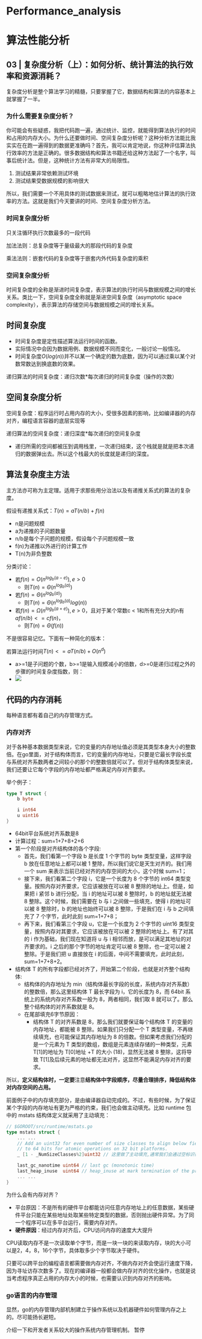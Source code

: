 # Performance_analysis

# 算法性能分析
## 03 | 复杂度分析（上）：如何分析、统计算法的执行效率和资源消耗？

复杂度分析是整个算法学习的精髓，只要掌握了它，数据结构和算法的内容基本上就掌握了一半。

### 为什么需要复杂度分析？

你可能会有些疑惑，我把代码跑一遍，通过统计、监控，就能得到算法执行的时间和占用的内存大小。为什么还要做时间、空间复杂度分析呢？这种分析方法能比我实实在在跑一遍得到的数据更准确吗？首先，我可以肯定地说，你这种评估算法执行效率的方法是正确的。很多数据结构和算法书籍还给这种方法起了一个名字，叫事后统计法。但是，这种统计方法有非常大的局限性。

1. 测试结果非常依赖测试环境
2. 测试结果受数据规模的影响很大

所以，我们需要一个不用具体的测试数据来测试，就可以粗略地估计算法的执行效率的方法。这就是我们今天要讲的时间、空间复杂度分析方法。


### 时间复杂度分析

 只关注循环执行次数最多的一段代码

 加法法则：总复杂度等于量级最大的那段代码的复杂度

乘法法则：嵌套代码的复杂度等于嵌套内外代码复杂度的乘积

### 空间复杂度分析

时间复杂度的全称是渐进时间复杂度，表示算法的执行时间与数据规模之间的增长关系。类比一下，空间复杂度全称就是渐进空间复杂度（asymptotic space complexity），表示算法的存储空间与数据规模之间的增长关系。





## 时间复杂度
- 时间复杂度是定性描述算法运行时间的函数。
- 实际情况中会因为数据用例、数据规模不同而变化，一般讨论一般情况。
- 时间复杂度$O(log(n))$并不以某一个确定的数为底数，因为可以通过乘以某个对数常数达到换底数的效果。

递归算法的时间复杂度：递归次数*每次递归的时间复杂度（操作的次数）
## 空间复杂度分析
空间复杂度：程序运行时占用内存的大小，受很多因素的影响，比如编译器的内存对齐，编程语言容器的底层实现等

递归算法的空间复杂度：递归深度*每次递归的空间复杂度
- 递归所需的空间都被压到调用栈里，一次递归结束，这个栈就是就是把本次递归的数据弹出去。所以这个栈最大的长度就是递归的深度。
## 算法复杂度主方法
主方法亦可称为主定理。适用于求那些用分治法以及有递推关系式的算法的复杂度。

假设有递推关系式：$T(n)=aT(n/b)+f(n)$ 
- n是问题规模
- a为递推的子问题数量
- n/b是每个子问题的规模，假设每个子问题规模一致
- f(n)为递推以外进行的计算工作
- T(n)为非负整数

分类讨论：
- 若$f(n)=O(n^{log_b(a-e)}),e>0$
    - 则$T(n)=Θ(n^{log_b(a)})$
- 若$f(n)=Θ(n^{log_b(a)})$
    - 则$T(n)=Θ(n^{log_b(a)}log(n))$
- 若$f(n)=Ω(n^{log_b(a+e)}),e>0$，且对于某个常数c < 1和所有充分大的n有$af(n/b)<=cf(n)$，
    - 则$T(n)=Θ(f(n))$

不是很容易记忆。下面有一种简化的版本：

若算法运行时间$T(n)<=aT(n/b)+O(n^d)$
- a>=1是子问题的个数，b>=1是输入规模减小的倍数，d>=0是递归过程之外的步骤的时间复杂度指数，则：
- ![](https://raw.githubusercontent.com/QizhengZou/Image_hosting_rep/main/20220303125128.png)
## 代码的内存消耗
每种语言都有着自己的内存管理方式。
### 内存对齐

对于各种基本数据类型来说，它的变量的内存地址值必须是其类型本身大小的整数倍。在go里面，对于结构体而言，它的变量的内存地址，只要是它最长字段长度与系统对齐系数两者之间较小的那个的整数倍就可以了。但对于结构体类型来说，我们还要让它每个字段的内存地址都严格满足内存对齐要求。

举个例子：
```go
type T struct {
    b byte

    i int64
    u uint16
}
```
- 64bit平台系统对齐系数是8
- 计算过程：sum=1+7+8+2+6
- 第一个阶段是对齐结构体的各个字段:
    - 首先，我们看第一个字段 b 是长度 1 个字节的 byte 类型变量，这样字段 b 放在任意地址上都可以被 1 整除，所以我们说它是天生对齐的。我们用一个 sum 来表示当前已经对齐的内存空间的大小，这个时候 sum=1；
    - 接下来，我们看第二个字段 i，它是一个长度为 8 个字节的 int64 类型变量。按照内存对齐要求，它应该被放在可以被 8 整除的地址上。但是，如果把 i 紧邻 b 进行分配，当 i 的地址可以被 8 整除时，b 的地址就无法被 8 整除。这个时候，我们需要在 b 与 i 之间做一些填充，使得 i 的地址可以被 8 整除时，b 的地址也始终可以被 8 整除，于是我们在 i 与 b 之间填充了 7 个字节，此时此刻 sum=1+7+8；
    - 再下来，我们看第三个字段 u，它是一个长度为 2 个字节的 uint16 类型变量，按照内存对其要求，它应该被放在可以被 2 整除的地址上。有了对其的 i 作为基础，我们现在知道将 u 与 i 相邻而放，是可以满足其地址的对齐要求的。i 之后的那个字节的地址肯定可以被 8 整除，也一定可以被 2 整除。于是我们把 u 直接放在 i 的后面，中间不需要填充，此时此刻，sum=1+7+8+2。
- 结构体 T 的所有字段都已经对齐了，开始第二个阶段，也就是对齐整个结构体:
    - 结构体的内存地址为 min（结构体最长字段的长度，系统内存对齐系数）的整数倍，那么这里结构体 T 最长字段为 i，它的长度为 8，而 64bit 系统上的系统内存对齐系数一般为 8，两者相同，我们取 8 就可以了。那么整个结构体的对齐系数就是 8。
    - 在尾部填充6字节原因：
        - 结构体 T 的对齐系数是 8，那么我们就要保证每个结构体 T 的变量的内存地址，都能被 8 整除。如果我们只分配一个 T 类型变量，不再继续填充，也可能保证其内存地址为 8 的倍数。但如果考虑我们分配的是一个元素为 T 类型的数组，数组是元素连续存储的一种类型，元素 T[1]的地址为 T[0]地址 +T 的大小 (18)，显然无法被 8 整除，这将导致 T[1]及后续元素的地址都无法对齐，这显然不能满足内存对齐的要求。

所以，**定义结构体时，一定要**注意**结构体中字段顺序，尽量合理排序，降低结构体对内存空间的占用。**

前面例子中的内存填充部分，是由编译器自动完成的。不过，有些时候，为了保证某个字段的内存地址有更为严格的约束，我们也会做主动填充。比如 runtime 包中的 mstats 结构体定义就采用了主动填充：
```go
// $GOROOT/src/runtime/mstats.go
type mstats struct {
    ... ...
    // Add an uint32 for even number of size classes to align below fields
    // to 64 bits for atomic operations on 32 bit platforms.
    _ [1 - _NumSizeClasses%2]uint32 // 这里做了主动填充,通常我们会通过空标识符来进行主动填充

    last_gc_nanotime uint64 // last gc (monotonic time)
    last_heap_inuse  uint64 // heap_inuse at mark termination of the previous GC
    ... ...
}
```


为什么会有内存对齐？
- 平台原因：不是所有的硬件平台都能访问任意内存地址上的任意数据，某些硬件平台只能在某些地址处取某些特定类型的数据，否则抛出硬件异常。为了同一个程序可以在多平台运行，需要内存对齐。
- **硬件原因**：经过内存对齐后，CPU访问内存的速度大大提升

CPU读取内存不是一次读取单个字节，而是一块一块的来读取内存，块的大小可以是2，4，8，16个字节，具体取多少个字节取决于硬件。

只要可以跨平台的编程语言都需要做内存对齐，不做内存对齐会使运行速度下降，因为寻址访存次数多了。现在的编译器一般都会做内存对齐的优化操作，也就是说当考虑程序真正占用的内存大小的时候，也需要认识到内存对齐的影响。
### go语言的内存管理
显然，go的内存管理内部机制建立于操作系统以及机器硬件如何管理内存之上的。尽可能扬长避短。

介绍一下和开发者关系较大的操作系统内存管理机制。
暂停
